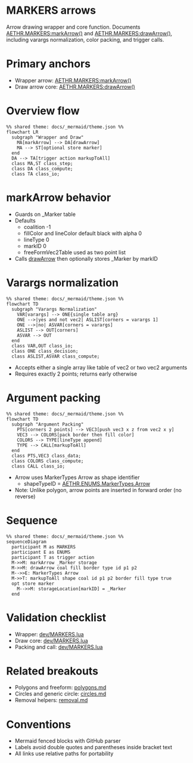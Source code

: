 # MARKERS arrows

Arrow drawing wrapper and core function. Documents [AETHR.MARKERS:markArrow()](../../dev/MARKERS.lua:139) and [AETHR.MARKERS:drawArrow()](../../dev/MARKERS.lua:176), including varargs normalization, color packing, and trigger calls.

# Primary anchors

- Wrapper arrow: [AETHR.MARKERS:markArrow()](../../dev/MARKERS.lua:139)
- Draw arrow core: [AETHR.MARKERS:drawArrow()](../../dev/MARKERS.lua:176)

# Overview flow

```mermaid
%% shared theme: docs/_mermaid/theme.json %%
flowchart LR
  subgraph "Wrapper and Draw"
    MA[markArrow] --> DA[drawArrow]
    MA --> ST[optional store marker]
  end
  DA --> TA[trigger action markupToAll]
  class MA,ST class_step;
  class DA class_compute;
  class TA class_io;
```

# markArrow behavior

- Guards on _Marker table
- Defaults
  - coalition -1
  - fillColor and lineColor default black with alpha 0
  - lineType 0
  - markID 0
  - freeFormVec2Table used as two point list
- Calls [drawArrow](../../dev/MARKERS.lua:176) then optionally stores _Marker by markID

# Varargs normalization

```mermaid
%% shared theme: docs/_mermaid/theme.json %%
flowchart TD
  subgraph "Varargs Normalization"
    VAR[varargs] --> ONE{single table arg}
    ONE -->|yes and not vec2| ASLIST[corners = varargs 1]
    ONE -->|no| ASVAR[corners = varargs]
    ASLIST --> OUT[corners]
    ASVAR --> OUT
  end
  class VAR,OUT class_io;
  class ONE class_decision;
  class ASLIST,ASVAR class_compute;
```

- Accepts either a single array like table of vec2 or two vec2 arguments
- Requires exactly 2 points; returns early otherwise

# Argument packing

```mermaid
%% shared theme: docs/_mermaid/theme.json %%
flowchart TD
  subgraph "Argument Packing"
    PTS[corners 2 points] --> VEC3[push vec3 x z from vec2 x y]
    VEC3 --> COLORS[pack border then fill color]
    COLORS --> TYPE[lineType append]
    TYPE --> CALL[markupToAll]
  end
  class PTS,VEC3 class_data;
  class COLORS class_compute;
  class CALL class_io;
```

- Arrow uses MarkerTypes Arrow as shape identifier
  - shapeTypeID = [AETHR.ENUMS.MarkerTypes.Arrow](../../dev/ENUMS.lua:465)
- Note: Unlike polygon, arrow points are inserted in forward order (no reverse)

# Sequence

```mermaid
%% shared theme: docs/_mermaid/theme.json %%
sequenceDiagram
  participant M as MARKERS
  participant E as ENUMS
  participant T as trigger action
  M->>M: markArrow _Marker storage
  M->>M: drawArrow coal fill border type id p1 p2
  M-->>E: MarkerTypes Arrow
  M->>T: markupToAll shape coal id p1 p2 border fill type true
  opt store marker
    M-->>M: storageLocation[markID] = _Marker
  end
```

# Validation checklist

- Wrapper: [dev/MARKERS.lua](../../dev/MARKERS.lua:139)
- Draw core: [dev/MARKERS.lua](../../dev/MARKERS.lua:176)
- Packing and call: [dev/MARKERS.lua](../../dev/MARKERS.lua:213)

# Related breakouts

- Polygons and freeform: [polygons.md](./polygons.md)
- Circles and generic circle: [circles.md](./circles.md)
- Removal helpers: [removal.md](./removal.md)

# Conventions

- Mermaid fenced blocks with GitHub parser
- Labels avoid double quotes and parentheses inside bracket text
- All links use relative paths for portability